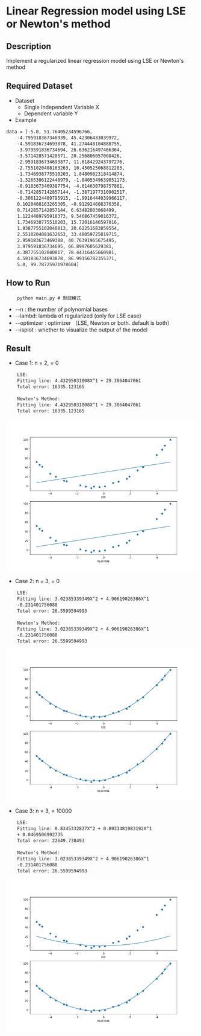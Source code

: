# Linear Regression model using LSE or Newton's method
## Description
Implement a regularized linear regression model using LSE or Newton's method

## Required Dataset
* Dataset
    * Single Independent Variable X
    * Dependent variable Y
* Example
```
data = [-5.0, 51.76405234596766,
    -4.795918367346939, 45.42306433039972,
    -4.591836734693878, 41.274448104888755,
    -3.979591836734694, 26.636216497466364,
    -3.571428571428571, 20.256806057008426,
    -2.9591836734693877, 11.618429243797276,
    -2.7551020408163263, 10.450525068812203,
    -1.7346938775510203, 1.8480982318414874,
    -1.3265306122448979, -1.0405349639051173,
    -0.9183673469387754, -4.614630798757861,
    -0.7142857142857144, -1.3871977310902517,
    -0.3061224489795915, -1.9916444039966117,
    0.1020408163265305, -0.912924608376358,
    0.7142857142857144, 6.63482003068499,
    1.1224489795918373, 9.546867459016372,
    1.7346938775510203, 15.72016146597016,
    1.9387755102040813, 20.62251683859554,
    2.5510204081632653, 33.48059725819715,
    2.959183673469388, 40.76391965675495,
    3.979591836734695, 66.8997605629381,
    4.387755102040817, 78.44316465660981,
    4.591836734693878, 86.99156782355371,
    5.0, 99.78725971978604]
```

## How to Run
```
    python main.py # 默認模式
```
* --n : the number of polynomial bases
* --lambd: lambda of regularized (only for LSE case) 
* --optimizer : optimizer （LSE, Newton or both. default is both）
* --isplot : whether to visualize the output of the model

## Result
* Case 1: n = 2, = 0
```
    LSE:
    Fitting line: 4.43295031008X^1 + 29.3064047061
    Total error: 16335.123165  

    Newton's Method:
    Fitting line: 4.43295031008X^1 + 29.3064047061
    Total error: 16335.123165
```
![n2lambda0](https://github.com/kenyo3023/Regularized-Linear-Regression-using-LSE-and-Netwon/blob/main/images/n2lambda0.png)

* Case 2: n = 3, = 0
```
    LSE:
    Fitting line: 3.02385339349X^2 + 4.90619026386X^1
    -0.231401756088
    Total error: 26.5599594993

    Newton's Method:
    Fitting line: 3.02385339349X^2 + 4.90619026386X^1
    -0.231401756088
    Total error: 26.5599594993
```
![n3lambda0](https://github.com/kenyo3023/Regularized-Linear-Regression-using-LSE-and-Netwon/blob/main/images/n3lambda0.png)

* Case 3: n = 3, = 10000
```
    LSE:
    Fitting line: 0.8345332827X^2 + 0.0931481983192X^1
    + 0.0469506992735
    Total error: 22649.738493

    Newton's Method:
    Fitting line: 3.02385339349X^2 + 4.90619026386X^1
    -0.231401756088
    Total error: 26.5599594993
```
![n3lambda10000](https://github.com/kenyo3023/Regularized-Linear-Regression-using-LSE-and-Netwon/blob/main/images/n3lambda10000.png)